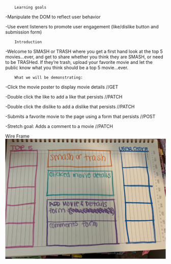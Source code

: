         Learning goals

-Manipulate the DOM to reflect user behavior

-Use event listeners to promote user engagement (like/dislike button and submission form)

        Introduction

-Welcome to SMASH or TRASH where you get a first hand look at the top 5 movies…ever, and get to share whether you think they are SMASH, or need to be TRASHed. If they’re trash, upload your favorite movie and let the public know what you think should be a top 5 movie…ever.

        What we will be demonstrating:

-Click the movie poster to display movie details //GET

-Double click the like to add a like that persists //PATCH

-Double click the dislike to add a dislike that persists //PATCH

-Submits a favorite movie to the page using a form that persists //POST

-Stretch goal: Adds a comment to a movie //PATCH

Wire Frame <img src="./movie-images/IMG_0967%20(2).jpg">
